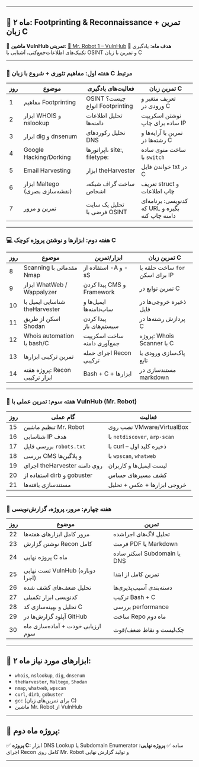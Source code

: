 

---

## 🔵 **ماه ۲: Footprinting & Reconnaissance + تمرین زبان C**

📌 **ماشین VulnHub تمرینی:**
[🔗 Mr. Robot 1 – VulnHub](https://www.vulnhub.com/entry/mr-robot-1,151/)
📘 **هدف ماه:** یادگیری تکنیک‌های اطلاعات‌جمع‌کنی، آشنایی با OSINT و تمرین با زبان C

---

### 🧠 هفته اول: مفاهیم تئوری + شروع با زبان C مرتبط

| روز | موضوع                          | فعالیت‌های یادگیری             | تمرین زبان C                                    |
| --- | ------------------------------ | ------------------------------ | ----------------------------------------------- |
| 1   | مفاهیم Footprinting            | OSINT چیست؟ انواع Footprinting | تعریف متغیر و ورودی در C                        |
| 2   | ابزار WHOIS و nslookup         | تحلیل اطلاعات دامنه‌ها         | نوشتن اسکریپت ساده برای چاپ IP                  |
| 3   | ابزار dig و dnsenum            | تحلیل رکوردهای DNS             | تمرین با آرایه‌ها و رشته‌ها در C                |
| 4   | Google Hacking/Dorking         | اپراتورها، site:, filetype:    | ساخت منوی ساده با `switch`                      |
| 5   | Email Harvesting               | ابزار theHarvester             | خواندن فایل txt در C                            |
| 6   | ابزار Maltego (نقشه‌سازی بصری) | ساخت گراف شبکه، اشخاص          | تعریف struct و چاپ اطلاعات                      |
| 7   | تمرین و مرور                   | تحلیل یک سایت فرضی با OSINT    | کدنویسی: برنامه‌ای که URL بگیره و دامنه چاپ کنه |

---

### 💻 هفته دوم: ابزارها و نوشتن پروژه کوچک C

| روز | موضوع                          | ابزار/تمرین                 | تمرین زبان C                    |
| --- | ------------------------------ | --------------------------- | ------------------------------- |
| 8   | Scanning مقدماتی با Nmap       | استفاده از -A و -sS         | ساخت حلقه با `for` برای اسکن IP |
| 9   | ابزار WhatWeb / Wappalyzer     | پیدا کردن CMS و Framework   | تمرین توابع در C                |
| 10  | شناسایی ایمیل با theHarvester  | ایمیل‌ها و ساب‌دامنه‌ها     | ذخیره خروجی‌ها در فایل          |
| 11  | اسکن از طریق Shodan            | پیدا کردن سیستم‌های باز     | پردازش رشته‌ها در C             |
| 12  | Whois automation با bash/C     | ساخت اسکریپت جمع‌آوری دامنه | پروژه: Whois Scanner با C       |
| 13  | تمرین ترکیبی ابزارها           | اجرای حمله Recon ترکیبی     | پاک‌سازی ورودی با تابع          |
| 14  | پروژه هفته: Recon ابزار ترکیبی | Bash + C + ابزارها          | مستندسازی در markdown           |

---

### 🎯 هفته سوم: تمرین عملی با VulnHub (Mr. Robot)

| روز | گام عملی                     | فعالیت                       |
| --- | ---------------------------- | ---------------------------- |
| 15  | تنظیم ماشین Mr. Robot        | نصب روی VMware/VirtualBox    |
| 16  | شناسایی IP هدف               | با `netdiscover`, `arp-scan` |
| 17  | بررسی فایل `robots.txt`      | با curl – ذخیره کلید اول     |
| 18  | بررسی CMS و پلاگین‌ها        | با `wpscan`, `whatweb`       |
| 19  | اجرای theHarvester روی دامنه | لیست ایمیل‌ها و کاربران      |
| 20  | استفاده از dirb و gobuster   | کشف مسیرهای حساس             |
| 21  | مستندسازی یافته‌ها           | خروجی ابزارها + عکس + تحلیل  |

---

### 🧪 هفته چهارم: مرور، پروژه، گزارش‌نویسی

| روز | موضوع                             | تمرین                       |
| --- | --------------------------------- | --------------------------- |
| 22  | مرور کامل ابزارهای هفته‌ها        | تحلیل لاگ‌های اجراشده       |
| 23  | نوشتن گزارش Recon کامل            | فرمت PDF یا Markdown        |
| 24  | پروژه نهایی C ماه                 | اسکنر ساده Subdomain یا DNS |
| 25  | تست نهایی VulnHub (دوباره اجرا)   | تمرین کامل از ابتدا         |
| 26  | تحلیل ضعف‌های کشف شده             | دسته‌بندی آسیب‌پذیری‌ها     |
| 27  | کدنویسی ابزار تکمیلی              | ترکیب Bash + C              |
| 28  | تحلیل و بهینه‌سازی کد C           | بررسی performance           |
| 29  | آپلود گزارش‌ها در GitHub          | ساخت Repo ماه دوم           |
| 30  | ارزیابی خودت + آماده‌سازی ماه سوم | چک‌لیست و نقاط ضعف/قوت      |

---

## 🎯 ابزارهای مورد نیاز ماه ۲:

* `whois`, `nslookup`, `dig`, `dnsenum`
* `theHarvester`, `Maltego`, `Shodan`
* `nmap`, `whatweb`, `wpscan`
* `curl`, `dirb`, `gobuster`
* `gcc` (برای تمرین‌های زبان C)
* ماشین Mr. Robot از VulnHub

---

## 📘 پروژه ماه دوم:

✅ **پروژه C:** ابزار DNS Lookup یا Subdomain Enumerator ساده
✅ **پروژه نهایی:** اجرای Recon کامل روی Mr. Robot و تولید گزارش نهایی

---

